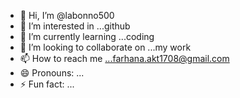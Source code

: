 - 👋 Hi, I’m @labonno500
- 👀 I’m interested in ...github
- 🌱 I’m currently learning ...coding
- 💞️ I’m looking to collaborate on ...my work
- 📫 How to reach me ...farhana.akt1708@gmail.com
- 😄 Pronouns: ...
- ⚡ Fun fact: ...

<!---
labonno500/labonno500 is a ✨ special ✨ repository because its `README.md` (this file) appears on your GitHub profile.
You can click the Preview link to take a look at your changes.
--->
